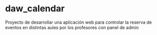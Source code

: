 # daw_calendar
Proyecto de desarrollar una aplicación web para controlar la reserva de eventos en distintas aules por los profesores con panel de admin
